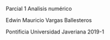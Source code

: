 Parcial 1 Analisis numérico

Edwin Mauricio Vargas Ballesteros

Pontificia Universidad Javeriana
2019-1
